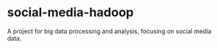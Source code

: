 # social-media-hadoop
A project for big data processing and analysis, focusing on social media data. 
